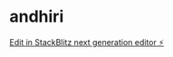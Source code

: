 # andhiri

[Edit in StackBlitz next generation editor ⚡️](https://stackblitz.com/~/github.com/andhiri/bigwin)
